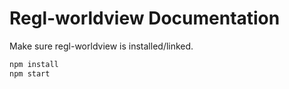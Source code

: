 # Regl-worldview Documentation

Make sure regl-worldview is installed/linked.

```bash
npm install
npm start
```
